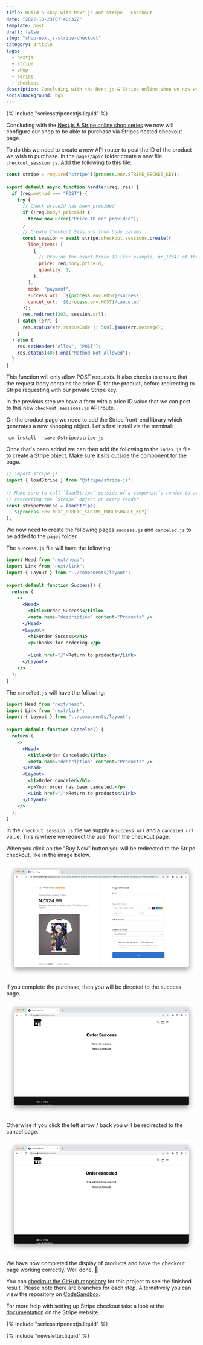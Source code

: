 ```yaml
---
title: Build a shop with Next.js and Stripe - Checkout
date: "2022-10-23T07:40:32Z"
template: post
draft: false
slug: "shop-nextjs-stripe-checkout"
category: article
tags:
  - nextjs
  - stripe
  - shop
  - series
  - checkout
description: Concluding with the Next.js & Stripe online shop we now will add the checkout functionality
socialBackground: bg5
---
```


{% include "seriesstripenextjs.liquid" %}

Concluding with the [Next.js & Stripe online shop series](https://andrewford.co.nz/articles/shop-nextjs-stripe-introduction/) we now will configure our shop to be able to purchase via Stripes hosted checkout page.

To do this we need to create a new API router to post the ID of the product we wish to purchase. In the `pages/api/` folder create a new file `checkout_session.js`. Add the following to this file:

```js
const stripe = require("stripe")(process.env.STRIPE_SECRET_KEY);

export default async function handler(req, res) {
  if (req.method === "POST") {
    try {
      // Check priceId has been provided
      if (!req.body?.priceId) {
        throw new Error("Price ID not provided");
      }
      // Create Checkout Sessions from body params.
      const session = await stripe.checkout.sessions.create({
        line_items: [
          {
            // Provide the exact Price ID (for example, pr_1234) of the product you want to sell
            price: req.body.priceId,
            quantity: 1,
          },
        ],
        mode: "payment",
        success_url: `${process.env.HOST}/success`,
        cancel_url: `${process.env.HOST}/canceled`,
      });
      res.redirect(303, session.url);
    } catch (err) {
      res.status(err.statusCode || 500).json(err.message);
    }
  } else {
    res.setHeader("Allow", "POST");
    res.status(405).end("Method Not Allowed");
  }
}
```

This function will only allow POST requests. It also checks to ensure that the request body contains the price ID for the product, before redirecting to Stripe requesting with our private Stripe key.

In the previous step we have a form with a price ID value that we can post to this new `checkout_sessions.js` API route.

On the product page we need to add the Stripe front-end library which generates a new shopping object. Let's first install via the terminal:

```shell
npm install --save @stripe/stripe-js
```

Once that's been added we can then add the following to the `index.js` file to create a Stripe object. Make sure it sits outside the component for the page.

```js
// import stripe js
import { loadStripe } from "@stripe/stripe-js";

// Make sure to call `loadStripe` outside of a component’s render to avoid
// recreating the `Stripe` object on every render.
const stripePromise = loadStripe(
  `${process.env.NEXT_PUBLIC_STRIPE_PUBLISHABLE_KEY}`
);
```

We now need to create the following pages `success.js` and `canceled.js` to be added to the `pages` folder.

The `success.js` file will have the following:

```jsx
import Head from "next/head";
import Link from "next/link";
import { Layout } from "../components/layout";

export default function Success() {
  return (
    <>
      <Head>
        <title>Order Success</title>
        <meta name="description" content="Products" />
      </Head>
      <Layout>
        <h1>Order Success</h1>
        <p>Thanks for ordering.</p>

        <Link href="/">Return to products</Link>
      </Layout>
    </>
  );
}
```

The `canceled.js` will have the following:

```jsx
import Head from "next/head";
import Link from "next/link";
import { Layout } from "../components/layout";

export default function Canceled() {
  return (
    <>
      <Head>
        <title>Order Canceled</title>
        <meta name="description" content="Products" />
      </Head>
      <Layout>
        <h1>Order canceled</h1>
        <p>Your order has been canceled.</p>
        <Link href="/">Return to products</Link>
      </Layout>
    </>
  );
}
```

In the `checkout_session.js` file we supply a `success_url` and a `canceled_url` value. This is where we redirect the user from the checkout page.

When you click on the "Buy Now" button you will be redirected to the Stripe checkout, like in the image below.

![The hosted Stripe checkout](stripe-checkout.png)

If you complete the purchase, then you will be directed to the success page.

![Successful order](order-success.png)

Otherwise if you click the left arrow / back you will be redirected to the cancel page.

![Canceled order](canceled-order.png)

We have now completed the display of products and have the checkout page working correctly. Well done. 👏

You can [checkout the GitHub repository](https://github.com/andrewjamesford/shop-nextjs-stripe) for this project to see the finished result. Please note there are branches for each step. Alternatively you can view the repository on [CodeSandbox](https://codesandbox.io/p/github/andrewjamesford/shop-nextjs-stripe/main?file=%2FREADME.md).

For more help with setting up Stripe checkout take a look at the [documentation](https://stripe.com/docs/checkout/quickstart) on the Stripe website.

{% include "seriesstripenextjs.liquid" %}

{% include "newsletter.liquid" %}
